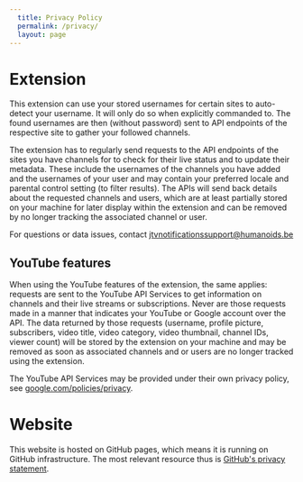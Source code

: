 ```yaml
---
  title: Privacy Policy
  permalink: /privacy/
  layout: page
---
```

# Extension
This extension can use your stored usernames for certain sites to auto-detect your username. It will only do so when explicitly commanded to. The found usernames are then (without password) sent to API endpoints of the respective site to gather your followed channels.

The extension has to regularly send requests to the API endpoints of the sites you have channels for to check for their live status and to update their metadata. These include the usernames of the channels you have added and the usernames of your user and may contain your preferred locale and parental control setting (to filter results). The APIs will send back details about the requested channels and users, which are at least partially stored on your machine for later display within the extension and can be removed by no longer tracking the associated channel or user.

For questions or data issues, contact jtvnotificationssupport@humanoids.be

## YouTube features
When using the YouTube features of the extension, the same applies: requests are sent to the YouTube API Services to get information on channels and their live streams or subscriptions. Never are those requests made in a manner that indicates your YouTube or Google account over the API.
The data returned by those requests (username, profile picture, subscribers, video title, video category, video thumbnail, channel IDs, viewer count) will be stored by the extension on your machine and may be removed as soon as associated channels and or users are no longer tracked using the extension.

The YouTube API Services may be provided under their own privacy policy, see [google.com/policies/privacy](https://www.google.com/policies/privacy).

# Website
This website is hosted on GitHub pages, which means it is running on GitHub infrastructure. The most relevant resource thus is [GitHub's privacy statement](https://help.github.com/articles/github-privacy-statement/).
